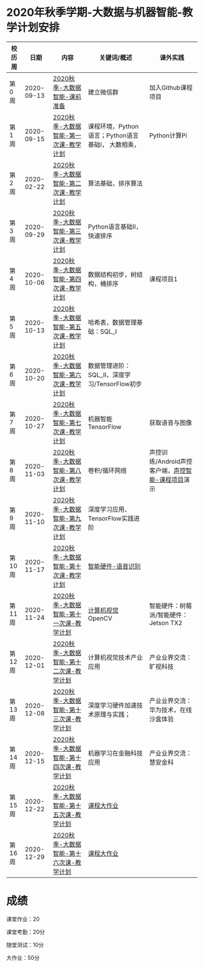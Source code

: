 # 2020年秋季学期-大数据与机器智能-教学计划安排



| 校历周 | 日期       | 内容   | 关键词/概述     | 课外实践    |
| ------ | ---------- | ------------------------------------------------------------ | ------------------------------------------------------------ | ------------------------------------------------------------ |
| 第0周  | 2020-09-13 | [2020秋季-大数据智能-课前准备]() | 建立微信群      | 加入Github课程项目      |
| 第1周  | 2020-09-15 | [2020秋季-大数据智能-第一次课-教学计划](Part1/WW1/WW1-Plan.md) | 课程环境，Python语言；Python语言基础I， 大数相乘，       |      Python计算Pi   |
| 第2周  | 2020-02-22 | [2020秋季-大数据智能-第二次课-教学计划](Part1/WW2/WW2-Plan.md) | 算法基础，排序算法 |                  |
| 第3周  | 2020-09-29 | [2020秋季-大数据智能-第三次课-教学计划](Part1/WW3/WW3-Plan.md) | Python语言基础II，快速排序  |    |
| 第4周  | 2020-10-06 | [2020秋季-大数据智能-第四次课-教学计划](Part1/WW4/WW4-Plan.md) | 数据结构初步，树结构，桶排序   |  课程项目1 |
| 第5周  | 2020-10-13 | [2020秋季-大数据智能-第五次课-教学计划](Part1/WW5/WW5-Plan.md) | 哈希表，数据管理基础：SQL_I    |       |
| 第6周  | 2020-10-20 | [2020秋季-大数据智能-第六次课-教学计划](Part1/WW6/WW6-Plan.md) | 数据管理进阶：SQL_II，深度学习/TensorFlow初步                |                                                              |
| 第7周  | 2020-10-27 | [2020秋季-大数据智能-第七次课-教学计划](Part1/WW7/WW7-Plan.md) | 机器智能 TensorFlow | 获取语音与图像  |
| 第8周  | 2020-11-03 | [2020秋季-大数据智能-第八次课-教学计划](Part1/WW8/WW8-Plan.md) | 卷积/循环网络  | 声控训练/Android声控客户端，[声控智能-课程项目]()演示 |
| 第9周  | 2020-11-10 | [2020秋季-大数据智能-第九次课-教学计划](Part1/WW9/WW9-Plan.md) | 深度学习应用、TensorFlow实践进阶 |             |
| 第10周 | 2020-11-17 | [2020秋季-大数据智能-第十次课-教学计划](Part2/WW10/WW10-Plan.md) | [智能硬件-语音识别]() |
| 第11周 | 2020-11-24 | [2020秋季-大数据智能-第十一次课-教学计划](Part2/WW11/WW11-Plan.md) | [计算机视觉]() OpenCV | 智能硬件：树莓派/智能硬件：Jetson TX2 |                                                              |
| 第12周 | 2020-12-01 | [2020秋季-大数据智能-第十二次课-教学计划](Part2/WW12/WW12-Plan.md) | 计算机视觉技术产业应用 | 产业业界交流：旷视科技   |
| 第13周 | 2020-12-08 | [2020秋季-大数据智能-第十三次课-教学计划](Part2/WW13/WW13-Plan.md) | 深度学习硬件加速技术原理与实践； | 产业业界交流：华为技术，在线沙盒体验    |
| 第14周 | 2020-12-15 | [2020秋季-大数据智能-第十四次课-教学计划](Part2/WW14/WW14-Plan.md) | 机器学习在金融科技应用    |    产业业界交流：慧安金科     |
| 第15周 | 2020-12-22 | [2020秋季-大数据智能-第十五次课-教学计划](Part2/WW15/WW15-Plan.md) | [课程大作业](../Course-Projects/Course_Final_Project/BDMI-2020S-大作业-说明.md)   |    |
| 第16周 | 2020-12-29 | [2020秋季-大数据智能-第十六次课-教学计划](Part2/WW16/WW16-Plan.md) | [课程大作业](../Course-Projects/Course_Final_Project/BDMI-2020S-大作业-说明.md)   |    |



# 成绩

课堂作业：20 

课堂考勤：20分

随堂测试：10分

大作业：50分
